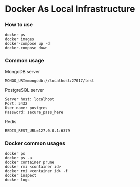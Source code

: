 # Docker As Local Infrastructure

### How to use

```
docker ps
docker images
docker-compose up -d 
docker-compose down
```

### Common usage


MongoDB server
```
MONGO_URI=mongodb://localhost:27017/test
```

PostgreSQL server
```
Server host: localhost
Port: 5432
User name: postgres
Password: secure_pass_here
```

Redis
```
REDIS_REST_URL=127.0.0.1:6379
```


### Docker common usages

```
docker ps 
docker ps -a
docker container prune
docker rmi <container id>
docker rmi <container id> -f
docker inspect
docker logs
```